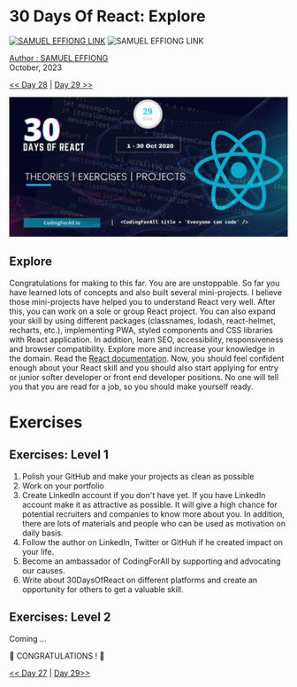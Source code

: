 # 30 Days Of React: Explore

[![SAMUEL EFFIONG LINK](https://img.shields.io/badge/style--5eba00.svg?label=LinkedIn&logo=linkedin&style=social)](https://www.linkedin.com/in/samuel-effiong-jacob-9467a1175/)   ![SAMUEL EFFIONG LINK](https://img.shields.io/twitter/follow/samueleffiong_?style=social)

[Author : SAMUEL EFFIONG](https://www.linkedin.com/in/samuel-effiong-jacob-9467a1175/)  
October, 2023

[<< Day 28](../27_Ref/27_ref.md) | [Day 29 >>](../29_explore/29_explore.md)

![30 Days of React banner](../images/30_days_of_react_banner_day_29.jpg)

## Explore

Congratulations for making to this far. You are are unstoppable. So far you have learned lots of concepts and also built several mini-projects. I believe those mini-projects have helped you to understand React very well. After this, you can work on a sole or group React project. You can also expand your skill by using different packages (classnames, lodash, react-helmet, recharts, etc.), implementing PWA, styled components and CSS libraries with React application. In addition, learn SEO, accessibility, responsiveness and browser compatibility. Explore more and increase your knowledge in the domain. Read the [React documentation](https://reactjs.org/). Now, you should feel confident enough about your React skill and you should also start applying for entry or junior softer developer or front end developer positions. No one will tell you that you are read for a job, so you should make yourself ready.

# Exercises

## Exercises: Level 1

1. Polish your GitHub and make your projects as clean as possible
2. Work on your portfolio
3. Create LinkedIn account if you don't have yet. If you have LinkedIn account make it as attractive as possible. It will give a high chance for potential recruiters and companies to know more about you. In addition, there are lots of materials and people who can be used as motivation on daily basis.
4. Follow the author on LinkedIn, Twitter or GitHuh if he created impact on your life.
5. Become an ambassador of CodingForAll by supporting and advocating our causes.
6. Write about 30DaysOfReact on different platforms and create an opportunity for others to get a valuable skill.

## Exercises: Level 2

Coming ...

🎉 CONGRATULATIONS ! 🎉

[<< Day 27](../27_Ref/27_ref.md) | [Day 29>>]()
